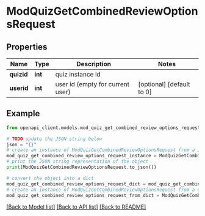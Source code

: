 # ModQuizGetCombinedReviewOptionsRequest


## Properties

Name | Type | Description | Notes
------------ | ------------- | ------------- | -------------
**quizid** | **int** | quiz instance id | 
**userid** | **int** | user id (empty for current user) | [optional] [default to 0]

## Example

```python
from openapi_client.models.mod_quiz_get_combined_review_options_request import ModQuizGetCombinedReviewOptionsRequest

# TODO update the JSON string below
json = "{}"
# create an instance of ModQuizGetCombinedReviewOptionsRequest from a JSON string
mod_quiz_get_combined_review_options_request_instance = ModQuizGetCombinedReviewOptionsRequest.from_json(json)
# print the JSON string representation of the object
print(ModQuizGetCombinedReviewOptionsRequest.to_json())

# convert the object into a dict
mod_quiz_get_combined_review_options_request_dict = mod_quiz_get_combined_review_options_request_instance.to_dict()
# create an instance of ModQuizGetCombinedReviewOptionsRequest from a dict
mod_quiz_get_combined_review_options_request_from_dict = ModQuizGetCombinedReviewOptionsRequest.from_dict(mod_quiz_get_combined_review_options_request_dict)
```
[[Back to Model list]](../README.md#documentation-for-models) [[Back to API list]](../README.md#documentation-for-api-endpoints) [[Back to README]](../README.md)


